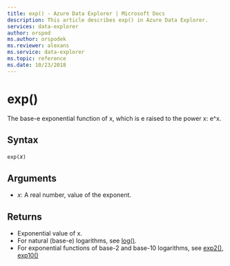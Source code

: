```yaml
---
title: exp() - Azure Data Explorer | Microsoft Docs
description: This article describes exp() in Azure Data Explorer.
services: data-explorer
author: orspod
ms.author: orspodek
ms.reviewer: alexans
ms.service: data-explorer
ms.topic: reference
ms.date: 10/23/2018
---
```

# exp()

The base-e exponential function of x, which is e raised to the power x: e^x.  

## Syntax

`exp(`*x*`)`

## Arguments

* *x*: A real number, value of the exponent.

## Returns

* Exponential value of x.
* For natural (base-e) logarithms, see [log()](log-function.md).
* For exponential functions of base-2 and base-10 logarithms, see [exp2()](exp2-function.md), [exp10()](exp10-function.md)